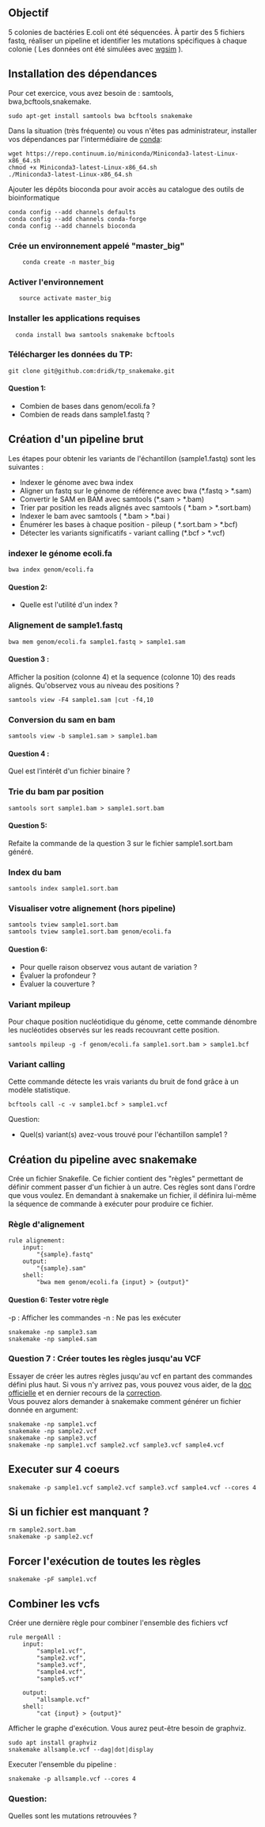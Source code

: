 ## Objectif 
5 colonies de bactéries E.coli ont été séquencées. À partir des 5 fichiers fastq, réaliser un pipeline et identifier les mutations spécifiques à chaque colonie ( Les données ont été simulées avec [wgsim](https://github.com/lh3/wgsim) ).

## Installation des dépendances
Pour cet exercice, vous avez besoin de : samtools, bwa,bcftools,snakemake. 

    sudo apt-get install samtools bwa bcftools snakemake

Dans la situation (très fréquente) ou vous n'êtes pas administrateur, installer vos dépendances par l'intermédiaire de [conda](https://conda.io/miniconda.html):

    wget https://repo.continuum.io/miniconda/Miniconda3-latest-Linux-x86_64.sh
    chmod +x Miniconda3-latest-Linux-x86_64.sh      
    ./Miniconda3-latest-Linux-x86_64.sh

Ajouter les dépôts bioconda pour avoir accès au catalogue des outils de bioinformatique

    conda config --add channels defaults
    conda config --add channels conda-forge
    conda config --add channels bioconda

### Crée un environnement appelé "master_big" 
        conda create -n master_big

### Activer l'environnement   
       source activate master_big

### Installer les applications requises   
      conda install bwa samtools snakemake bcftools 

### Télécharger les données du TP: 
    git clone git@github.com:dridk/tp_snakemake.git

#### Question 1: 
- Combien de bases dans genom/ecoli.fa ? 
- Combien de reads dans sample1.fastq ? 

## Création d'un pipeline brut
Les étapes pour obtenir les variants de l'échantillon (sample1.fastq) sont les suivantes : 

- Indexer le génome avec bwa index
- Aligner un fastq sur le génome de référence avec bwa (*.fastq > *.sam)
- Convertir le SAM en BAM avec samtools (*.sam > *.bam)
- Trier par position les reads alignés avec samtools ( *.bam > *.sort.bam)
- Indexer le bam avec samtools ( *.bam > *.bai )
- Énumérer les bases à chaque position - pileup ( *.sort.bam > *.bcf)
- Détecter les variants significatifs - variant calling (*.bcf > *.vcf) 

### indexer le génome ecoli.fa 

    bwa index genom/ecoli.fa 

#### Question 2:
- Quelle est l'utilité d'un index ? 

### Alignement de sample1.fastq 

    bwa mem genom/ecoli.fa sample1.fastq > sample1.sam 

#### Question 3 : 
Afficher la position (colonne 4) et la sequence (colonne 10) des reads alignés.
Qu'observez vous au niveau des positions ?    

    samtools view -F4 sample1.sam |cut -f4,10

### Conversion du sam en bam 

    samtools view -b sample1.sam > sample1.bam

#### Question 4 : 
Quel est l’intérêt d'un fichier binaire ?   

### Trie du bam par position 

    samtools sort sample1.bam > sample1.sort.bam 

#### Question 5: 
Refaite la commande de la question 3 sur le fichier sample1.sort.bam généré. 

### Index du bam 

    samtools index sample1.sort.bam 

### Visualiser votre alignement (hors pipeline)

    samtools tview sample1.sort.bam
    samtools tview sample1.sort.bam genom/ecoli.fa

#### Question 6:
- Pour quelle raison observez vous autant de variation ? 
- Évaluer la profondeur ? 
- Évaluer la couverture ? 

### Variant mpileup
Pour chaque position nucléotidique du génome, cette commande dénombre les nucléotides observés sur les reads recouvrant cette position. 

    samtools mpileup -g -f genom/ecoli.fa sample1.sort.bam > sample1.bcf

### Variant calling 
Cette commande détecte les vrais variants du bruit de fond grâce à un modèle statistique. 

    bcftools call -c -v sample1.bcf > sample1.vcf 

Question: 
- Quel(s) variant(s) avez-vous trouvé pour l'échantillon sample1 ? 

## Création du pipeline avec snakemake 

Crée un fichier Snakefile. Ce fichier contient des "règles" permettant de définir comment passer d'un fichier à un autre. Ces règles sont dans l'ordre que vous voulez. En demandant à snakemake un fichier, il définira lui-même la séquence de commande à exécuter pour produire ce fichier. 

### Règle d'alignement 

    rule alignement:
        input:
            "{sample}.fastq"
        output:
            "{sample}.sam"
        shell:
            "bwa mem genom/ecoli.fa {input} > {output}"

#### Question 6: Tester votre règle
-p : Afficher les commandes
-n : Ne pas les exécuter 

    snakemake -np sample3.sam  
    snakemake -np sample4.sam 

### Question 7 : Créer toutes les règles jusqu'au VCF

Essayer de créer les autres règles jusqu'au vcf en partant des commandes défini plus haut. Si vous n'y arrivez pas, vous pouvez vous aider, de la [doc officielle](https://snakemake.readthedocs.io/en/stable/) et en dernier recours de la [correction](https://github.com/dridk/tp_snakemake/blob/master/Snakefile.correction).    
Vous pouvez alors demander à snakemake comment générer un fichier donnée en argument:

    snakemake -np sample1.vcf
    snakemake -np sample2.vcf
    snakemake -np sample3.vcf
    snakemake -np sample1.vcf sample2.vcf sample3.vcf sample4.vcf

## Executer sur 4 coeurs

    snakemake -p sample1.vcf sample2.vcf sample3.vcf sample4.vcf --cores 4

## Si un fichier est manquant ?

    rm sample2.sort.bam
    snakemake -p sample2.vcf

## Forcer l'exécution de toutes les règles  

    snakemake -pF sample1.vcf 

## Combiner les vcfs 
Créer une dernière règle pour combiner l'ensemble des fichiers vcf 

    rule mergeAll : 
        input:
            "sample1.vcf",
            "sample2.vcf",
            "sample3.vcf",
            "sample4.vcf",
            "sample5.vcf"
            
        output:
            "allsample.vcf"
        shell:
            "cat {input} > {output}"

Afficher le graphe d'exécution. Vous aurez peut-être besoin de graphviz. 

    sudo apt install graphviz
    snakemake allsample.vcf --dag|dot|display 

Executer l'ensemble du pipeline : 

    snakemake -p allsample.vcf --cores 4 

### Question: 
Quelles sont les mutations retrouvées ? 
